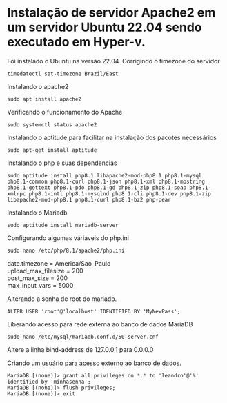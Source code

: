 # Instalação de servidor Apache2 em um servidor Ubuntu 22.04 sendo executado em Hyper-v.
Foi instalado o Ubuntu na versão 22.04.
Corrigindo o timezone do servidor

`timedatectl set-timezone Brazil/East`

Instalando o apache2

`sudo apt install apache2`

Verificando o funcionamento do Apache

`sudo systemctl status apache2`

Instalando o aptitude para facilitar na instalação dos pacotes necessários

`sudo apt-get install aptitude`

Instalando o php e suas dependencias

`sudo aptitude install php8.1 libapache2-mod-php8.1 php8.1-mysql php8.1-common php8.1-curl php8.1-json php8.1-xml php8.1-mbstring php8.1-gettext php8.1-pdo php8.1-gd php8.1-zip php8.1-soap php8.1-xmlrpc php8.1-intl php8.1-mysqlnd php8.1-cli php8.1-dev php8.1-zip libapache2-mod-php8.1 php8.1-curl php8.1-bz2 php-pear`

Instalando o Mariadb

`sudo aptitude install mariadb-server`

Configurando algumas váriaveis do php.ini

`sudo nano /etc/php/8.1/apache2/php.ini`

date.timezone = America/Sao_Paulo  
upload_max_filesize = 200  
post_max_size = 200  
max_input_vars = 5000

Alterando a senha de root do mariadb.

`ALTER USER 'root'@'localhost' IDENTIFIED BY 'MyNewPass';`

Liberando acesso para rede externa ao banco de dados MariaDB

`sudo nano /etc/mysql/mariadb.conf.d/50-server.cnf`

 Altere a linha bind-address de 127.0.0.1 para 0.0.0.0

Criando um usuário para acesso externo ao banco de dados.

`MariaDB [(none)]> grant all privileges on *.* to 'leandro'@'%' identified by 'minhasenha';`  
`MariaDB [(none)]> flush privileges;`  
`MariaDB [(none)]> exit`  

